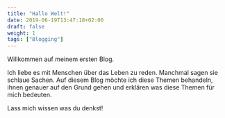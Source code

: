 ```yaml
---
title: "Hallo Welt!"
date: 2019-06-19T13:47:18+02:00
draft: false
weight: 1
tags: ["Blogging"]
---
```


Willkommen auf meinem ersten Blog.

Ich liebe es mit Menschen über das Leben zu reden. Manchmal sagen sie schlaue Sachen. Auf diesem Blog möchte ich diese Themen behandeln, ihnen genauer auf den Grund gehen und erklären was diese Themen für mich bedeuten.

Lass mich wissen was du denkst!